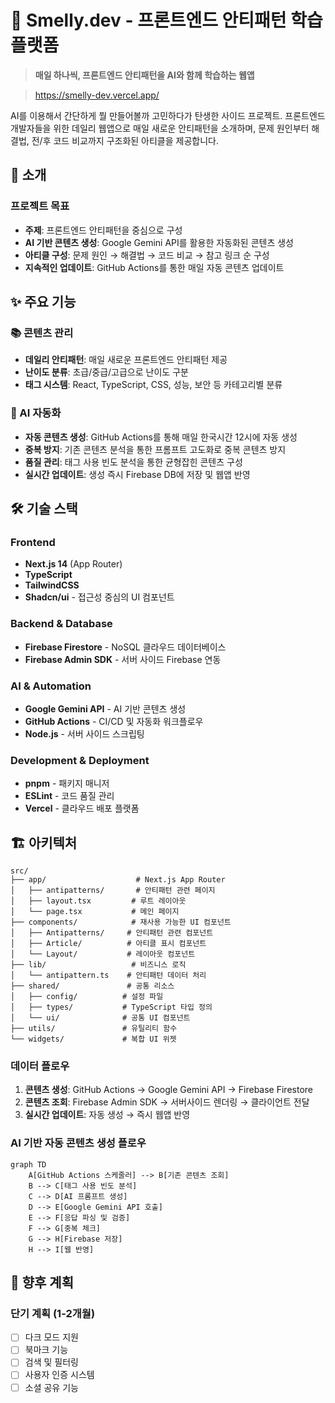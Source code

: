 # 🧠 Smelly.dev - 프론트엔드 안티패턴 학습 플랫폼

> **매일 하나씩, 프론트엔드 안티패턴을 AI와 함께 학습하는 웹앱**

> https://smelly-dev.vercel.app/

AI를 이용해서 간단하게 뭘 만들어볼까 고민하다가 탄생한 사이드 프로젝트.
프론트엔드 개발자들을 위한 데일리 웹앱으로 매일 새로운 안티패턴을 소개하며, 문제 원인부터 해결법, 전/후 코드 비교까지 구조화된 아티클을 제공합니다.

## 🎯 소개

### 프로젝트 목표

- **주제**: 프론트엔드 안티패턴을 중심으로 구성
- **AI 기반 콘텐츠 생성**: Google Gemini API를 활용한 자동화된 콘텐츠 생성
- **아티클 구성**: 문제 원인 → 해결법 → 코드 비교 → 참고 링크 순 구성
- **지속적인 업데이트**: GitHub Actions를 통한 매일 자동 콘텐츠 업데이트

## ✨ 주요 기능

### 📚 콘텐츠 관리

- **데일리 안티패턴**: 매일 새로운 프론트엔드 안티패턴 제공
- **난이도 분류**: 초급/중급/고급으로 난이도 구분
- **태그 시스템**: React, TypeScript, CSS, 성능, 보안 등 카테고리별 분류

### 🤖 AI 자동화

- **자동 콘텐츠 생성**: GitHub Actions를 통해 매일 한국시간 12시에 자동 생성
- **중복 방지**: 기존 콘텐츠 분석을 통한 프롬프트 고도화로 중복 콘텐츠 방지
- **품질 관리**: 태그 사용 빈도 분석을 통한 균형잡힌 콘텐츠 구성
- **실시간 업데이트**: 생성 즉시 Firebase DB에 저장 및 웹앱 반영

## 🛠️ 기술 스택

### Frontend

- **Next.js 14** (App Router) 
- **TypeScript** 
- **TailwindCSS**
- **Shadcn/ui** - 접근성 중심의 UI 컴포넌트

### Backend & Database

- **Firebase Firestore** - NoSQL 클라우드 데이터베이스
- **Firebase Admin SDK** - 서버 사이드 Firebase 연동

### AI & Automation

- **Google Gemini API** - AI 기반 콘텐츠 생성
- **GitHub Actions** - CI/CD 및 자동화 워크플로우
- **Node.js** - 서버 사이드 스크립팅

### Development & Deployment

- **pnpm** - 패키지 매니저
- **ESLint** - 코드 품질 관리
- **Vercel** - 클라우드 배포 플랫폼

## 🏗️ 아키텍처

```
src/
├── app/                    # Next.js App Router
│   ├── antipatterns/       # 안티패턴 관련 페이지
│   ├── layout.tsx         # 루트 레이아웃
│   └── page.tsx           # 메인 페이지
├── components/            # 재사용 가능한 UI 컴포넌트
│   ├── Antipatterns/     # 안티패턴 관련 컴포넌트
│   ├── Article/          # 아티클 표시 컴포넌트
│   └── Layout/           # 레이아웃 컴포넌트
├── lib/                   # 비즈니스 로직
│   └── antipattern.ts    # 안티패턴 데이터 처리
├── shared/               # 공통 리소스
│   ├── config/          # 설정 파일
│   ├── types/           # TypeScript 타입 정의
│   └── ui/              # 공통 UI 컴포넌트
├── utils/               # 유틸리티 함수
└── widgets/             # 복합 UI 위젯
```

### 데이터 플로우

1. **콘텐츠 생성**: GitHub Actions → Google Gemini API → Firebase Firestore
2. **콘텐츠 조회**: Firebase Admin SDK → 서버사이드 렌더링 → 클라이언트 전달
3. **실시간 업데이트**: 자동 생성 → 즉시 웹앱 반영

### AI 기반 자동 콘텐츠 생성 플로우
```mermaid
graph TD
    A[GitHub Actions 스케줄러] --> B[기존 콘텐츠 조회]
    B --> C[태그 사용 빈도 분석]
    C --> D[AI 프롬프트 생성]
    D --> E[Google Gemini API 호출]
    E --> F[응답 파싱 및 검증]
    F --> G[중복 체크]
    G --> H[Firebase 저장]
    H --> I[웹 반영]
```

## 🔮 향후 계획

### 단기 계획 (1-2개월)

- [ ] 다크 모드 지원
- [ ] 북마크 기능
- [ ] 검색 및 필터링
- [ ] 사용자 인증 시스템
- [ ] 소셜 공유 기능
